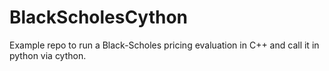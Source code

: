 # BlackScholesCython

Example repo to run a Black-Scholes pricing evaluation in C++ and call it in python via cython.
